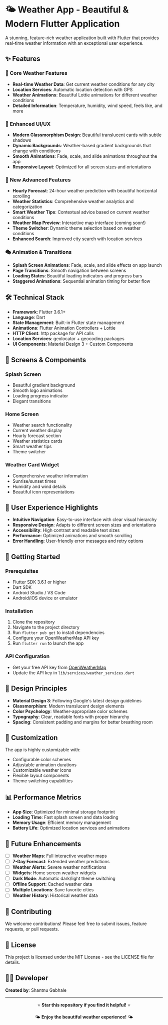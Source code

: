 # 🌤️ **Weather App** - Beautiful & Modern Flutter Application

A stunning, feature-rich weather application built with Flutter that provides real-time weather information with an exceptional user experience.

## ✨ **Features**

### 🌟 **Core Weather Features**
- **Real-time Weather Data**: Get current weather conditions for any city
- **Location Services**: Automatic location detection with GPS
- **Weather Animations**: Beautiful Lottie animations for different weather conditions
- **Detailed Information**: Temperature, humidity, wind speed, feels like, and more

### 🎨 **Enhanced UI/UX**
- **Modern Glassmorphism Design**: Beautiful translucent cards with subtle shadows
- **Dynamic Backgrounds**: Weather-based gradient backgrounds that change with conditions
- **Smooth Animations**: Fade, scale, and slide animations throughout the app
- **Responsive Layout**: Optimized for all screen sizes and orientations

### 🚀 **New Advanced Features**
- **Hourly Forecast**: 24-hour weather prediction with beautiful horizontal scrolling
- **Weather Statistics**: Comprehensive weather analytics and categorization
- **Smart Weather Tips**: Contextual advice based on current weather conditions
- **Weather Map Preview**: Interactive map interface (coming soon!)
- **Theme Switcher**: Dynamic theme selection based on weather conditions
- **Enhanced Search**: Improved city search with location services

### 🎭 **Animation & Transitions**
- **Splash Screen Animations**: Fade, scale, and slide effects on app launch
- **Page Transitions**: Smooth navigation between screens
- **Loading States**: Beautiful loading indicators and progress bars
- **Staggered Animations**: Sequential animation timing for better flow

## 🛠️ **Technical Stack**

- **Framework**: Flutter 3.6.1+
- **Language**: Dart
- **State Management**: Built-in Flutter state management
- **Animations**: Flutter Animation Controllers + Lottie
- **HTTP Client**: http package for API calls
- **Location Services**: geolocator + geocoding packages
- **UI Components**: Material Design 3 + Custom Components

## 📱 **Screens & Components**

### **Splash Screen**
- Beautiful gradient background
- Smooth logo animations
- Loading progress indicator
- Elegant transitions

### **Home Screen**
- Weather search functionality
- Current weather display
- Hourly forecast section
- Weather statistics cards
- Smart weather tips
- Theme switcher

### **Weather Card Widget**
- Comprehensive weather information
- Sunrise/sunset times
- Humidity and wind details
- Beautiful icon representations

## 🎯 **User Experience Highlights**

- **Intuitive Navigation**: Easy-to-use interface with clear visual hierarchy
- **Responsive Design**: Adapts to different screen sizes and orientations
- **Accessibility**: High contrast and readable text sizes
- **Performance**: Optimized animations and smooth scrolling
- **Error Handling**: User-friendly error messages and retry options

## 🚀 **Getting Started**

### **Prerequisites**
- Flutter SDK 3.6.1 or higher
- Dart SDK
- Android Studio / VS Code
- Android/iOS device or emulator

### **Installation**
1. Clone the repository
2. Navigate to the project directory
3. Run `flutter pub get` to install dependencies
4. Configure your OpenWeatherMap API key
5. Run `flutter run` to launch the app

### **API Configuration**
- Get your free API key from [OpenWeatherMap](https://openweathermap.org/api)
- Update the API key in `lib/services/weather_services.dart`

## 🎨 **Design Principles**

- **Material Design 3**: Following Google's latest design guidelines
- **Glassmorphism**: Modern translucent design elements
- **Color Psychology**: Weather-appropriate color schemes
- **Typography**: Clear, readable fonts with proper hierarchy
- **Spacing**: Consistent padding and margins for better breathing room

## 🔧 **Customization**

The app is highly customizable with:
- Configurable color schemes
- Adjustable animation durations
- Customizable weather icons
- Flexible layout components
- Theme switching capabilities

## 📊 **Performance Metrics**

- **App Size**: Optimized for minimal storage footprint
- **Loading Time**: Fast splash screen and data loading
- **Memory Usage**: Efficient memory management
- **Battery Life**: Optimized location services and animations

## 🌟 **Future Enhancements**

- [ ] **Weather Maps**: Full interactive weather maps
- [ ] **7-Day Forecast**: Extended weather predictions
- [ ] **Weather Alerts**: Severe weather notifications
- [ ] **Widgets**: Home screen weather widgets
- [ ] **Dark Mode**: Automatic dark/light theme switching
- [ ] **Offline Support**: Cached weather data
- [ ] **Multiple Locations**: Save favorite cities
- [ ] **Weather History**: Historical weather data

## 🤝 **Contributing**

We welcome contributions! Please feel free to submit issues, feature requests, or pull requests.

## 📄 **License**

This project is licensed under the MIT License - see the LICENSE file for details.

## 👨‍💻 **Developer**

**Created by**: Shantnu Gabhale

---

<div align="center">
  <p>⭐ <strong>Star this repository if you find it helpful!</strong> ⭐</p>
  <p>🌤️ <strong>Enjoy the beautiful weather experience!</strong> 🌤️</p>
</div>